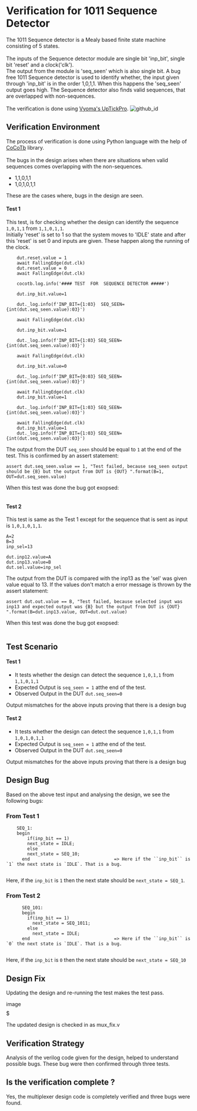 # Verification for 1011 Sequence Detector 
The 1011 Sequence detector is a Mealy based finite state machine consisting of 5 states.<br>
<br>The inputs of the Sequence detector module are single bit 'inp_bit', single bit 'reset' and a clock('clk'). <br>The output from the module is 'seq_seen' which is also single bit. A bug free 1011 Sequence detector is used to identify whether, the input given through 'inp_bit' is in the order 1,0,1,1. When this happens the 'seq_seen' output goes high. The Sequence detector also finds valid sequences, that are overlapped with non-sequences.<br>
<br>The verification is done using [Vyoma's UpTickPro](https://vyomasystems.com).
![github_id](https://user-images.githubusercontent.com/84652232/181879292-9b0057a9-14a5-48eb-8640-1f4c2f89e669.png)



## Verification Environment

The process of verification is done using Python language with the help of [CoCoTb](https://www.cocotb.org/) library.
<br> <br>
The bugs in the design arises when there are situations when valid sequences comes overlapping with the non-sequences.<br>
- 1,1,0,1,1 
- 1,0,1,0,1,1  <br>

These are the cases where, bugs in the design are seen.


#### Test 1 ####
This test, is for checking whether the design can identify the sequence ``1,0,1,1`` from `` 1,1,0,1,1 ``.<br>
Initially 'reset' is set to 1 so that the system moves to 'IDLE' state and after this 'reset' is set 0 and inputs are given. These happen along the running of the clock.
```
    dut.reset.value = 1
    await FallingEdge(dut.clk)  
    dut.reset.value = 0
    await FallingEdge(dut.clk)

    cocotb.log.info('#### TEST  FOR  SEQUENCE DETECTOR #####')

    dut.inp_bit.value=1

    dut._log.info(f'INP_BIT={1:03}  SEQ_SEEN={int(dut.seq_seen.value):03}')

    await FallingEdge(dut.clk)

    dut.inp_bit.value=1

    dut._log.info(f'INP_BIT={1:03} SEQ_SEEN={int(dut.seq_seen.value):03}')

    await FallingEdge(dut.clk)

    dut.inp_bit.value=0

    dut._log.info(f'INP_BIT={0:03} SEQ_SEEN={int(dut.seq_seen.value):03}')

    await FallingEdge(dut.clk)
    dut.inp_bit.value=1

    dut._log.info(f'INP_BIT={1:03} SEQ_SEEN={int(dut.seq_seen.value):03}')

    await FallingEdge(dut.clk)
    dut.inp_bit.value=1
    dut._log.info(f'INP_BIT={1:03} SEQ_SEEN={int(dut.seq_seen.value):03}')

```
The output from the DUT `seq_seen` should be equal to `1` at the end of the test. This is confirmed by an assert statement:
```
assert dut.seq_seen.value == 1, "Test failed, because seq_seen output should be {B} but the output from DUT is {OUT} ".format(B=1, OUT=dut.seq_seen.value)
```
When this test was done the bug got exopsed:
```

```

#### Test 2 ####
This test is same as the Test 1 except for the sequence that is sent as input is `1,0,1,0,1,1`.
```
A=2
B=3 
inp_sel=13 

dut.inp12.value=A
dut.inp13.value=B
dut.sel.value=inp_sel
```
The output from the DUT is compared with the inp13 as the 'sel' was given value equal to 13. If the values don't match a error message is thrown by the assert statement:
```
assert dut.out.value == B, "Test failed, because selected input was inp13 and expected output was {B} but the output from DUT is {OUT} ".format(B=dut.inp13.value, OUT=dut.out.value)
```
When this test was done the bug got exopsed:
```

```





## Test Scenario ##
#### Test 1
- It tests whether the design can detect the sequence `1,0,1,1` from `1,1,0,1,1`
- Expected Output is `seq_seen = 1` atthe end of the test.
- Observed Output in the DUT ``dut.seq_seen=0``

Output mismatches for the above inputs proving that there is a design bug

#### Test 2
- It tests whether the design can detect the sequence `1,0,1,1` from `1,0,1,0,1,1`
- Expected Output is `seq_seen = 1` atthe end of the test.
- Observed Output in the DUT ``dut.seq_seen=0``

Output mismatches for the above inputs proving that there is a design bug


## Design Bug
Based on the above test input and analysing the design, we see the following bugs:

### From Test 1
```
    SEQ_1:
    begin
        if(inp_bit == 1)
        next_state = IDLE;
        else
        next_state = SEQ_10;
      end                                => Here if the ``inp_bit`` is `1` the next state is `IDLE`. That is a bug.
 
```
Here, if the `inp_bit` is `1` then the next state should be `next_state = SEQ_1`.

### From Test 2
```
      SEQ_101:
      begin
        if(inp_bit == 1)
          next_state = SEQ_1011;
        else
          next_state = IDLE;
      end                                => Here if the ``inp_bit`` is `0` the next state is `IDLE`. That is a bug.
 
```
Here, if the `inp_bit` is `0` then the next state should be `next_state = SEQ_10`
## Design Fix
Updating the design and re-running the test makes the test pass.

$$$$image$$$$$

The updated design is checked in as mux_fix.v

## Verification Strategy
Analysis of the verilog code given for the design, helped to understand possible bugs. These bug were then confirmed through three tests.

## Is the verification complete ?
Yes, the multiplexer design code is completely verified and three bugs were found.
